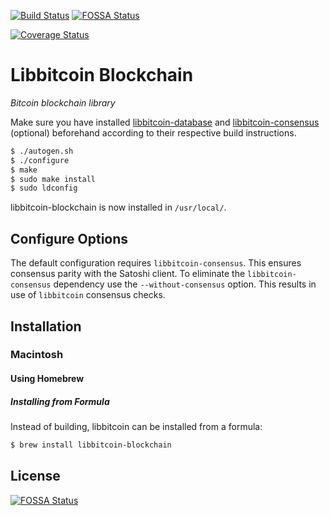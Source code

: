 [![Build Status](https://travis-ci.org/libbitcoin/libbitcoin-blockchain.svg?branch=master)](https://travis-ci.org/libbitcoin/libbitcoin-blockchain)
[![FOSSA Status](https://app.fossa.io/api/projects/git%2Bgithub.com%2Fcrypto0sy80%2Flibbitcoin-blockchain.svg?type=shield)](https://app.fossa.io/projects/git%2Bgithub.com%2Fcrypto0sy80%2Flibbitcoin-blockchain?ref=badge_shield)

[![Coverage Status](https://coveralls.io/repos/libbitcoin/libbitcoin-blockchain/badge.svg)](https://coveralls.io/r/libbitcoin/libbitcoin-blockchain)

# Libbitcoin Blockchain

*Bitcoin blockchain library*

Make sure you have installed [libbitcoin-database](https://github.com/libbitcoin/libbitcoin-database) and [libbitcoin-consensus](https://github.com/libbitcoin/libbitcoin-consensus) (optional) beforehand according to their respective build instructions.

```sh
$ ./autogen.sh
$ ./configure
$ make
$ sudo make install
$ sudo ldconfig
```

libbitcoin-blockchain is now installed in `/usr/local/`.

## Configure Options

The default configuration requires `libbitcoin-consensus`. This ensures consensus parity with the Satoshi client. To eliminate the `libbitcoin-consensus` dependency use the `--without-consensus` option. This results in use of `libbitcoin` consensus checks.

## Installation

### Macintosh

#### Using Homebrew

##### Installing from Formula

Instead of building, libbitcoin can be installed from a formula:
```sh
$ brew install libbitcoin-blockchain
```


## License
[![FOSSA Status](https://app.fossa.io/api/projects/git%2Bgithub.com%2Fcrypto0sy80%2Flibbitcoin-blockchain.svg?type=large)](https://app.fossa.io/projects/git%2Bgithub.com%2Fcrypto0sy80%2Flibbitcoin-blockchain?ref=badge_large)